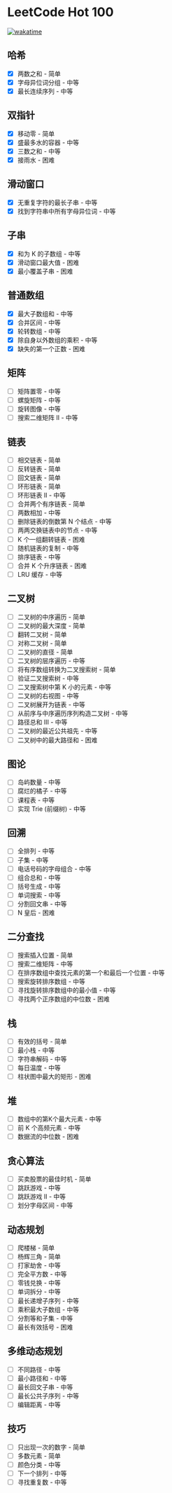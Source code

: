 # LeetCode Hot 100

[![wakatime](https://wakatime.com/badge/user/5b960c5b-a7d7-4a2d-bb6b-fdcef6171837/project/dc31a129-18f3-4e2e-9673-ea66d0871c47.svg)](https://wakatime.com/badge/user/5b960c5b-a7d7-4a2d-bb6b-fdcef6171837/project/dc31a129-18f3-4e2e-9673-ea66d0871c47.svg)

## 哈希
- [X] 两数之和 - 简单
- [X] 字母异位词分组 - 中等
- [X] 最长连续序列 - 中等

## 双指针
- [X] 移动零 - 简单
- [X] 盛最多水的容器 - 中等
- [X] 三数之和 - 中等
- [X] 接雨水 - 困难

## 滑动窗口
- [X] 无重复字符的最长子串 - 中等
- [X] 找到字符串中所有字母异位词 - 中等

## 子串
- [X] 和为 K 的子数组 - 中等
- [X] 滑动窗口最大值 - 困难
- [X] 最小覆盖子串 - 困难

## 普通数组
- [X] 最大子数组和 - 中等
- [X] 合并区间 - 中等
- [X] 轮转数组 - 中等
- [X] 除自身以外数组的乘积 - 中等
- [X] 缺失的第一个正数 - 困难

## 矩阵
- [ ] 矩阵置零 - 中等
- [ ] 螺旋矩阵 - 中等
- [ ] 旋转图像 - 中等
- [ ] 搜索二维矩阵 II - 中等

## 链表
- [ ] 相交链表 - 简单
- [ ] 反转链表 - 简单
- [ ] 回文链表 - 简单
- [ ] 环形链表 - 简单
- [ ] 环形链表 II - 中等
- [ ] 合并两个有序链表 - 简单
- [ ] 两数相加 - 中等
- [ ] 删除链表的倒数第 N 个结点 - 中等
- [ ] 两两交换链表中的节点 - 中等
- [ ] K 个一组翻转链表 - 困难
- [ ] 随机链表的复制 - 中等
- [ ] 排序链表 - 中等
- [ ] 合并 K 个升序链表 - 困难
- [ ] LRU 缓存 - 中等

## 二叉树
- [ ] 二叉树的中序遍历 - 简单
- [ ] 二叉树的最大深度 - 简单
- [ ] 翻转二叉树 - 简单
- [ ] 对称二叉树 - 简单
- [ ] 二叉树的直径 - 简单
- [ ] 二叉树的层序遍历 - 中等
- [ ] 将有序数组转换为二叉搜索树 - 简单
- [ ] 验证二叉搜索树 - 中等
- [ ] 二叉搜索树中第 K 小的元素 - 中等
- [ ] 二叉树的右视图 - 中等
- [ ] 二叉树展开为链表 - 中等
- [ ] 从前序与中序遍历序列构造二叉树 - 中等
- [ ] 路径总和 III - 中等
- [ ] 二叉树的最近公共祖先 - 中等
- [ ] 二叉树中的最大路径和 - 困难

## 图论
- [ ] 岛屿数量 - 中等
- [ ] 腐烂的橘子 - 中等
- [ ] 课程表 - 中等
- [ ] 实现 Trie (前缀树) - 中等

## 回溯
- [ ] 全排列 - 中等
- [ ] 子集 - 中等
- [ ] 电话号码的字母组合 - 中等
- [ ] 组合总和 - 中等
- [ ] 括号生成 - 中等
- [ ] 单词搜索 - 中等
- [ ] 分割回文串 - 中等
- [ ] N 皇后 - 困难

## 二分查找
- [ ] 搜索插入位置 - 简单
- [ ] 搜索二维矩阵 - 中等
- [ ] 在排序数组中查找元素的第一个和最后一个位置 - 中等
- [ ] 搜索旋转排序数组 - 中等
- [ ] 寻找旋转排序数组中的最小值 - 中等
- [ ] 寻找两个正序数组的中位数 - 困难

## 栈
- [ ] 有效的括号 - 简单
- [ ] 最小栈 - 中等
- [ ] 字符串解码 - 中等
- [ ] 每日温度 - 中等
- [ ] 柱状图中最大的矩形 - 困难

## 堆
- [ ] 数组中的第K个最大元素 - 中等
- [ ] 前 K 个高频元素 - 中等
- [ ] 数据流的中位数 - 困难

## 贪心算法
- [ ] 买卖股票的最佳时机 - 简单
- [ ] 跳跃游戏 - 中等
- [ ] 跳跃游戏 II - 中等
- [ ] 划分字母区间 - 中等

## 动态规划
- [ ] 爬楼梯 - 简单
- [ ] 杨辉三角 - 简单
- [ ] 打家劫舍 - 中等
- [ ] 完全平方数 - 中等
- [ ] 零钱兑换 - 中等
- [ ] 单词拆分 - 中等
- [ ] 最长递增子序列 - 中等
- [ ] 乘积最大子数组 - 中等
- [ ] 分割等和子集 - 中等
- [ ] 最长有效括号 - 困难

## 多维动态规划
- [ ] 不同路径 - 中等
- [ ] 最小路径和 - 中等
- [ ] 最长回文子串 - 中等
- [ ] 最长公共子序列 - 中等
- [ ] 编辑距离 - 中等

## 技巧
- [ ] 只出现一次的数字 - 简单
- [ ] 多数元素 - 简单
- [ ] 颜色分类 - 中等
- [ ] 下一个排列 - 中等
- [ ] 寻找重复数 - 中等
